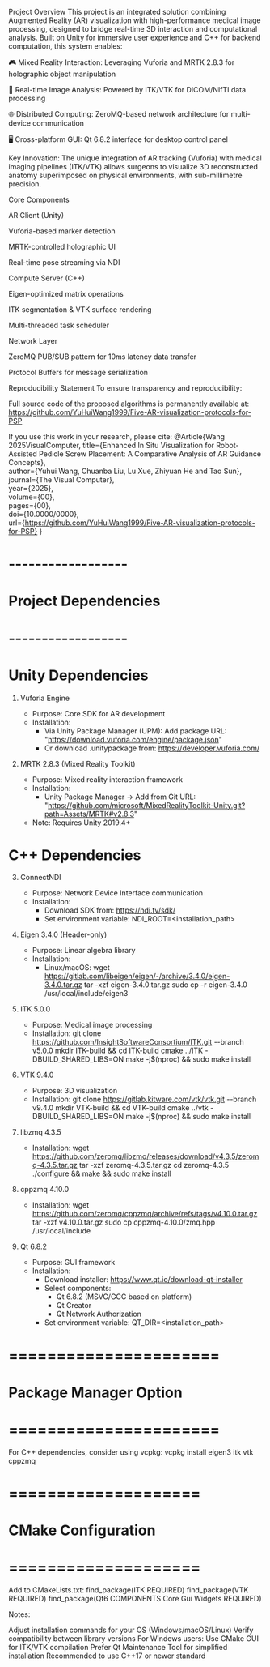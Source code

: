 Project Overview
This project is an integrated solution combining ​​Augmented Reality (AR) visualization​​ with ​​high-performance medical image processing​​, designed to bridge real-time 3D interaction and computational analysis. Built on Unity for immersive user experience and C++ for backend computation, this system enables:

🎮 ​​Mixed Reality Interaction​​: Leveraging Vuforia and MRTK 2.8.3 for holographic object manipulation

🧠 ​​Real-time Image Analysis​​: Powered by ITK/VTK for DICOM/NIfTI data processing

🌐 ​​Distributed Computing​​: ZeroMQ-based network architecture for multi-device communication

🖥️ ​​Cross-platform GUI​​: Qt 6.8.2 interface for desktop control panel

​​Key Innovation​​: The unique integration of AR tracking (Vuforia) with medical imaging pipelines (ITK/VTK) allows surgeons to visualize 3D reconstructed anatomy superimposed on physical environments, with sub-millimetre precision.

Core Components

​​AR Client (Unity)​​

Vuforia-based marker detection

MRTK-controlled holographic UI

Real-time pose streaming via NDI

​​Compute Server (C++)​​

Eigen-optimized matrix operations

ITK segmentation & VTK surface rendering

Multi-threaded task scheduler

​​Network Layer​​

ZeroMQ PUB/SUB pattern for 10ms latency data transfer

Protocol Buffers for message serialization

Reproducibility Statement
To ensure transparency and reproducibility:

​​Full source code​​ of the proposed algorithms is permanently available at:
https://github.com/YuHuiWang1999/Five-AR-visualization-protocols-for-PSP

If you use this work in your research, please cite:
@Article{Wang 2025VisualComputer,
  title={Enhanced In Situ Visualization for Robot-Assisted Pedicle Screw Placement: A Comparative Analysis of AR Guidance Concepts},   
  author={Yuhui Wang, Chuanba Liu, Lu Xue, Zhiyuan He and Tao Sun},  
  journal={The Visual Computer},  
  year={2025},  
  volume={00},  
  pages={00},  
  doi={10.0000/0000},  
  url={https://github.com/YuHuiWang1999/Five-AR-visualization-protocols-for-PSP}
}


# ------------------
# Project Dependencies
# ------------------

# Unity Dependencies

1. Vuforia Engine
   - Purpose: Core SDK for AR development
   - Installation:
     - Via Unity Package Manager (UPM): Add package URL:
       "https://download.vuforia.com/engine/package.json"
     - Or download .unitypackage from:
       https://developer.vuforia.com/

2. MRTK 2.8.3 (Mixed Reality Toolkit)
   - Purpose: Mixed reality interaction framework
   - Installation:
     - Unity Package Manager → Add from Git URL:
       "https://github.com/microsoft/MixedRealityToolkit-Unity.git?path=Assets/MRTK#v2.8.3"
   - Note: Requires Unity 2019.4+

# C++ Dependencies
3. ConnectNDI
   - Purpose: Network Device Interface communication
   - Installation:
     - Download SDK from: https://ndi.tv/sdk/
     - Set environment variable: NDI_ROOT=<installation_path>

4. Eigen 3.4.0 (Header-only)
   - Purpose: Linear algebra library
   - Installation:
     - Linux/macOS:
       wget https://gitlab.com/libeigen/eigen/-/archive/3.4.0/eigen-3.4.0.tar.gz
       tar -xzf eigen-3.4.0.tar.gz
       sudo cp -r eigen-3.4.0 /usr/local/include/eigen3

5. ITK 5.0.0
   - Purpose: Medical image processing
   - Installation:
     git clone https://github.com/InsightSoftwareConsortium/ITK.git --branch v5.0.0
     mkdir ITK-build && cd ITK-build
     cmake ../ITK -DBUILD_SHARED_LIBS=ON
     make -j$(nproc) && sudo make install

6. VTK 9.4.0
   - Purpose: 3D visualization
   - Installation:
     git clone https://gitlab.kitware.com/vtk/vtk.git --branch v9.4.0
     mkdir VTK-build && cd VTK-build
     cmake ../vtk -DBUILD_SHARED_LIBS=ON
     make -j$(nproc) && sudo make install

7. libzmq 4.3.5
   - Installation:
     wget https://github.com/zeromq/libzmq/releases/download/v4.3.5/zeromq-4.3.5.tar.gz
     tar -xzf zeromq-4.3.5.tar.gz
     cd zeromq-4.3.5
     ./configure && make && sudo make install

8. cppzmq 4.10.0
   - Installation:
     wget https://github.com/zeromq/cppzmq/archive/refs/tags/v4.10.0.tar.gz
     tar -xzf v4.10.0.tar.gz
     sudo cp cppzmq-4.10.0/zmq.hpp /usr/local/include

9. Qt 6.8.2
   - Purpose: GUI framework
   - Installation:
     - Download installer: https://www.qt.io/download-qt-installer
     - Select components:
       - Qt 6.8.2 (MSVC/GCC based on platform)
       - Qt Creator
       - Qt Network Authorization
     - Set environment variable: QT_DIR=<installation_path>


# ======================
# Package Manager Option
# ======================
For C++ dependencies, consider using vcpkg:
vcpkg install eigen3 itk vtk cppzmq

# ====================
# CMake Configuration
# ====================
Add to CMakeLists.txt:
find_package(ITK REQUIRED)
find_package(VTK REQUIRED)
find_package(Qt6 COMPONENTS Core Gui Widgets REQUIRED)

Notes:​​

Adjust installation commands for your OS (Windows/macOS/Linux)
Verify compatibility between library versions
For Windows users:
Use CMake GUI for ITK/VTK compilation
Prefer Qt Maintenance Tool for simplified installation
Recommended to use C++17 or newer standard
